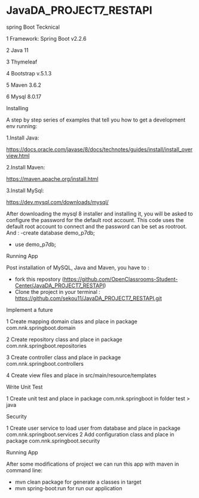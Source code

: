 # JavaDA_PROJECT7_RESTAPI
spring Boot
Tecknical

1 Framework: Spring Boot v2.2.6

2 Java 11

3 Thymeleaf

4 Bootstrap v.5.1.3

5 Maven 3.6.2

6 Mysql 8.0.17

Installing

A step by step series of examples that tell you how to get a development env running:

1.Install Java:

https://docs.oracle.com/javase/8/docs/technotes/guides/install/install_overview.html

2.Install Maven:

https://maven.apache.org/install.html

3.Install MySql:

https://dev.mysql.com/downloads/mysql/

After downloading the mysql 8 installer and installing it, you will be asked to configure the password for the default root account. This code uses the default root account to connect and the password can be set as rootroot. 
And :
 -create  database demo_p7db;
 - use demo_p7db;


Running App

Post installation of MySQL, Java and Maven, you have to :

- fork this repostory (https://github.com/OpenClassrooms-Student-Center/JavaDA_PROJECT7_RESTAPI) 
- Clone the project in your terminal : https://github.com/sekou11/JavaDA_PROJECT7_RESTAPI.git



Implement a future

1 Create mapping domain class and place in package com.nnk.springboot.domain 

2 Create repository class and place in package com.nnk.springboot.repositories

3 Create controller class and place in package com.nnk.springboot.controllers

4 Create view files and place in src/main/resource/templates

Write Unit Test

1 Create unit test and place in package com.nnk.springboot in folder test > java

Security

1 Create user service to load user from database and place in package com.nnk.springboot.services
2 Add configuration class and place in package com.nnk.springboot.security

Running App

After some modifications of project we can run this app with maven in command line:
- mvn clean package for generate a classes in target
- mvn spring-boot:run for run our application
